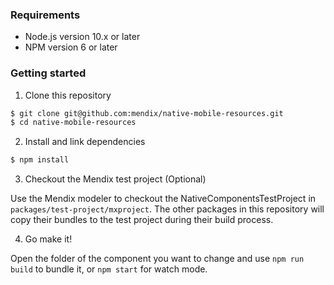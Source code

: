 ### Requirements

-   Node.js version 10.x or later
-   NPM version 6 or later

### Getting started

1. Clone this repository

```sh
$ git clone git@github.com:mendix/native-mobile-resources.git
$ cd native-mobile-resources
```

2. Install and link dependencies

```sh
$ npm install
```

3. Checkout the Mendix test project (Optional)

Use the Mendix modeler to checkout the NativeComponentsTestProject in `packages/test-project/mxproject`. The other
packages in this repository will copy their bundles to the test project during their build process.

4. Go make it!

Open the folder of the component you want to change and use `npm run build` to bundle it, or `npm start` for watch mode.
